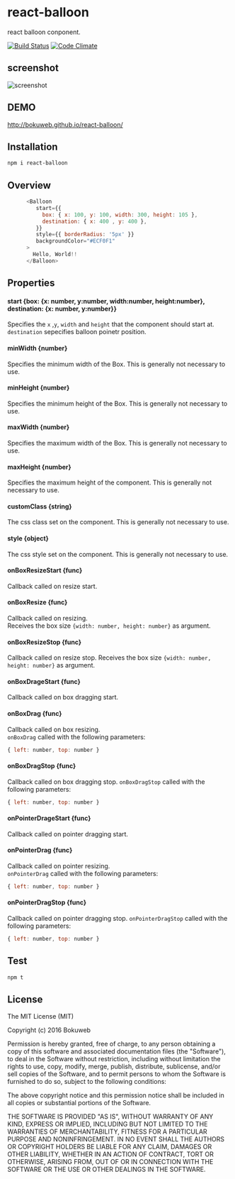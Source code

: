 # react-balloon

react balloon conponent.

[![Build Status](https://travis-ci.org/bokuweb/react-balloon.svg?branch=master)](https://travis-ci.org/bokuweb/react-balloon)
[![Code Climate](https://codeclimate.com/github/bokuweb/react-balloon/badges/gpa.svg)](https://codeclimate.com/github/bokuweb/react-balloon)

## screenshot

![screenshot](https://github.com/bokuweb/react-balloon/blob/master/screenshot.gif?raw=true)

## DEMO

http://bokuweb.github.io/react-balloon/

## Installation

```sh
npm i react-balloon
```

## Overview

``` javascript
      <Balloon
         start={{
           box: { x: 100, y: 100, width: 300, height: 105 },
           destination: { x: 400 , y: 400 },
         }}
         style={{ borderRadius: '5px' }}
         backgroundColor="#ECF0F1"
      >
        Hello, World!!
      </Balloon>
```

## Properties

#### start {box: {x: number, y:number, width:number, height:number}, destination: {x: number, y:number}}

Specifies the `x` ,`y`, `width` and `height` that the component should start at.
`destination` sepecifies balloon poinetr position.

#### minWidth {number}

Specifies the minimum width of the Box.
This is generally not necessary to use.

#### minHeight {number}

Specifies the minimum height of the Box.
This is generally not necessary to use.

#### maxWidth {number}

Specifies the maximum width of the Box.
This is generally not necessary to use.

#### maxHeight {number}

Specifies the maximum height of the component.
This is generally not necessary to use.

#### customClass {string}

The css class set on the component.
This is generally not necessary to use.

#### style {object}

The css style set on the component.
This is generally not necessary to use.

#### onBoxResizeStart {func}

Callback called on resize start.   

#### onBoxResize {func}

Callback called on resizing.   
Receives the box size `{width: number, height: number}` as argument.

#### onBoxResizeStop {func}

Callback called on resize stop.
Receives the box size `{width: number, height: number}` as argument.

#### onBoxDrageStart {func}

Callback called on box dragging start.   

#### onBoxDrag {func}

Callback called on box resizing.   
`onBoxDrag` called with the following parameters:

``` javascript
{ left: number, top: number }
```

#### onBoxDragStop {func}

Callback called on box dragging stop.
`onBoxDragStop` called with the following parameters:

``` javascript
{ left: number, top: number }
```

#### onPointerDrageStart {func}

Callback called on pointer dragging start.   

#### onPointerDrag {func}

Callback called on pointer resizing.   
`onPointerDrag` called with the following parameters:

``` javascript
{ left: number, top: number }
```

#### onPointerDragStop {func}

Callback called on pointer dragging stop.
`onPointerDragStop` called with the following parameters:

``` javascript
{ left: number, top: number }
```


## Test

``` sh
npm t
```

## License

The MIT License (MIT)

Copyright (c) 2016 Bokuweb

Permission is hereby granted, free of charge, to any person obtaining a copy of this software and associated documentation files (the "Software"), to deal in the Software without restriction, including without limitation the rights to use, copy, modify, merge, publish, distribute, sublicense, and/or sell copies of the Software, and to permit persons to whom the Software is furnished to do so, subject to the following conditions:

The above copyright notice and this permission notice shall be included in all copies or substantial portions of the Software.

THE SOFTWARE IS PROVIDED "AS IS", WITHOUT WARRANTY OF ANY KIND, EXPRESS OR IMPLIED, INCLUDING BUT NOT LIMITED TO THE WARRANTIES OF MERCHANTABILITY, FITNESS FOR A PARTICULAR PURPOSE AND NONINFRINGEMENT. IN NO EVENT SHALL THE AUTHORS OR COPYRIGHT HOLDERS BE LIABLE FOR ANY CLAIM, DAMAGES OR OTHER LIABILITY, WHETHER IN AN ACTION OF CONTRACT, TORT OR OTHERWISE, ARISING FROM, OUT OF OR IN CONNECTION WITH THE SOFTWARE OR THE USE OR OTHER DEALINGS IN THE SOFTWARE.
